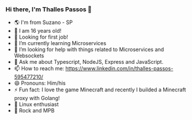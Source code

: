 ### Hi there, I'm Thalles Passos 👋


- 🌎 I'm from Suzano - SP
- 🎂 I am 16 years old!
- 🔭 Looking for first job!
- 🌱 I’m currently learning Microservices
- 🤔 I’m looking for help with things related to Microservices and Websockets
- 💬 Ask me about Typescript, NodeJS, Express and JavaScript.
- 📫 How to reach me: https://www.linkedin.com/in/thalles-passos-595477210/
- 😄 Pronouns: Him/his
- ⚡ Fun fact: I love the game Minecraft and recently I builded a Minecraft proxy with Golang!
- 🐧 Linux enthusiast
- 🎸 Rock and MPB
